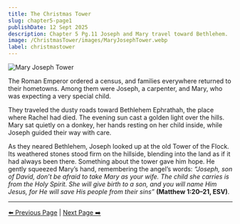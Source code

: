 ```yaml
---
title: The Christmas Tower
slug: chapter5-page1
publishDate: 12 Sept 2025
description: Chapter 5 Pg.11 Joseph and Mary travel toward Bethlehem.
image: /ChristmasTower/images/MaryJosephTower.webp
label: christmastower
---
```


![Mary Joseph Tower](/ChristmasTower/images/MaryJosephTower.webp)

The Roman Emperor ordered a census, and families everywhere returned to their hometowns. Among them were Joseph, a carpenter, and Mary, who was expecting a very special child.

They traveled the dusty roads toward Bethlehem Ephrathah, the place where Rachel had died. The evening sun cast a golden light over the hills. Mary sat quietly on a donkey, her hands resting on her child inside, while Joseph guided their way with care.

As they neared Bethlehem, Joseph looked up at the old Tower of the Flock. Its weathered stones stood firm on the hillside, blending into the land as if it had always been there. Something about the tower gave him hope. He gently squeezed Mary’s hand, remembering the angel’s words: *“Joseph, son of David, don’t be afraid to take Mary as your wife. The child she carries is from the Holy Spirit. She will give birth to a son, and you will name Him Jesus, for He will save His people from their sins”* **(Matthew 1:20–21, ESV)**.

---

[⬅️ Previous Page](chapter4-page2) | [Next Page ➡️](chapter6-page1)
